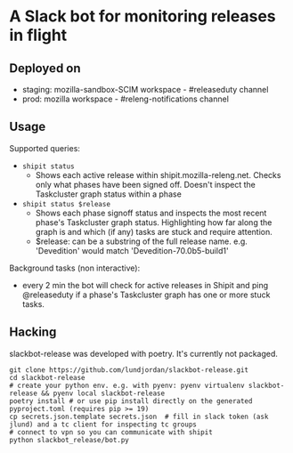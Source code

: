 # A Slack bot for monitoring releases in flight

## Deployed on

* staging: mozilla-sandbox-SCIM workspace - #releaseduty channel
* prod: mozilla workspace - #releng-notifications channel

## Usage

Supported queries:

  * `shipit status`
    * Shows each active release within shipit.mozilla-releng.net. Checks only what phases have been signed off. Doesn't inspect the Taskcluster graph status within a phase
  * `shipit status $release`
    * Shows each phase signoff status and inspects the most recent phase's Taskcluster graph status. Highlighting how far along the graph is and which (if any) tasks are stuck and require attention.
    * $release: can be a substring of the full release name. e.g. 'Devedition' would match 'Devedition-70.0b5-build1'

Background tasks (non interactive):

  * every 2 min the bot will check for active releases in Shipit and ping @releaseduty if a phase's Taskcluster graph has one or more stuck tasks.

## Hacking

slackbot-release was developed with poetry. It's currently not packaged.

```shell
git clone https://github.com/lundjordan/slackbot-release.git
cd slackbot-release
# create your python env. e.g. with pyenv: pyenv virtualenv slackbot-release && pyenv local slackbot-release
poetry install # or use pip install directly on the generated pyproject.toml (requires pip >= 19)
cp secrets.json.template secrets.json  # fill in slack token (ask jlund) and a tc client for inspecting tc groups
# connect to vpn so you can communicate with shipit
python slackbot_release/bot.py
```
